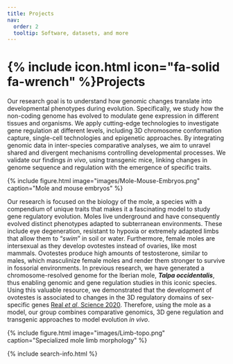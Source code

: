 ```yaml
---
title: Projects
nav:
  order: 2
  tooltip: Software, datasets, and more
---
```


# {% include icon.html icon="fa-solid fa-wrench" %}Projects

Our research goal is to understand how genomic changes translate into developmental phenotypes during evolution. Specifically, we study how the non-coding genome has evolved to modulate gene expression in different tissues and organisms.
We apply cutting-edge technologies to investigate gene regulation at different levels, including 3D chromosome conformation capture, single-cell technologies and epigenetic approaches. By integrating genomic data in inter-species comparative analyses, we aim to unravel shared and divergent mechanisms controlling developmental processes. We validate our findings _in vivo_, using transgenic mice, linking changes in genome sequence and regulation with the emergence of specific traits.

{%
  include figure.html
  image="images/Mole-Mouse-Embryos.png"
  caption="Mole and mouse embryos"
%}

Our research is focused on the biology of the mole, a species with a compendium of unique traits that makes it a fascinating model to study gene regulatory evolution. Moles live underground and have consequently evolved distinct phenotypes adapted to subterranean environments. These include eye degeneration, resistant to hypoxia or extremely adapted limbs that allow them to “_swim_” in soil or water. Furthermore, female moles are intersexual as they develop ovotestes instead of ovaries, like most mammals. Ovotestes produce high amounts of testosterone, similar to males, which masculinize female moles and render them stronger to survive in fossorial environments. In previous research, we have generated a chromosome-resolved genome for the Iberian mole, **_Talpa occidentalis_**, thus enabling genomic and gene regulation studies in this iconic species. Using this valuable resource, we demonstrated that the development of ovotestes is associated to changes in the 3D regulatory domains of sex-specific genes [Real _et al_, Science 2020](https://www.science.org/doi/10.1126/science.aaz2582). Therefore, using the mole as a model, our group combines comparative genomics, 3D gene regulation and transgenic approaches to model evolution _in vivo_.

{%
  include figure.html
  image="images/Limb-topo.png"
  caption="Specialized mole limb morphology"
%}

{% include search-info.html %}
